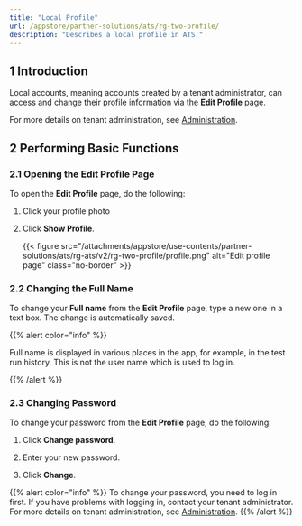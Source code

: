 ```yaml
---
title: "Local Profile"
url: /appstore/partner-solutions/ats/rg-two-profile/
description: "Describes a local profile in ATS."
---
```


## 1 Introduction

Local accounts, meaning accounts created by a tenant administrator, can access and change their profile information via the **Edit Profile** page. 

For more details on tenant administration, see [Administration](/appstore/partner-solutions/ats/rg-two-administration/).

## 2 Performing Basic Functions

### 2.1 Opening the Edit Profile Page

To open the **Edit Profile** page, do the following:

1. Click your profile photo 

2. Click **Show Profile**.

    {{< figure src="/attachments/appstore/use-contents/partner-solutions/ats/rg-ats/v2/rg-two-profile/profile.png" alt="Edit profile page" class="no-border" >}}

### 2.2 Changing the Full Name 

To change your **Full name** from the **Edit Profile** page, type a new one in a text box. The change is automatically saved. 

{{% alert color="info" %}}

Full name is displayed in various places in the app, for example, in the test run history. This is not the user name which is used to log in.

{{% /alert %}} 

### 2.3 Changing Password

To change your password from the **Edit Profile** page, do the following:

1. Click **Change password**.

2. Enter your new password.

3. Click **Change**.

{{% alert color="info" %}}
To change your password, you need to log in first. If you have problems with logging in, contact your tenant administrator. For more details on tenant administration, see [Administration](/appstore/partner-solutions/ats/rg-two-administration/).
{{% /alert %}} 
